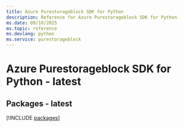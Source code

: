 ```yaml
---
title: Azure Purestorageblock SDK for Python
description: Reference for Azure Purestorageblock SDK for Python
ms.date: 09/10/2025
ms.topic: reference
ms.devlang: python
ms.service: purestorageblock
---
```

# Azure Purestorageblock SDK for Python - latest
## Packages - latest
[!INCLUDE [packages](purestorageblock-index.md)]